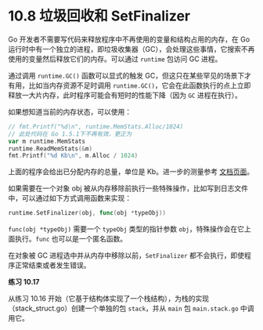 # 10.8 垃圾回收和 SetFinalizer

Go 开发者不需要写代码来释放程序中不再使用的变量和结构占用的内存，在 Go 运行时中有一个独立的进程，即垃圾收集器（GC），会处理这些事情，它搜索不再使用的变量然后释放它们的内存。可以通过 `runtime` 包访问 GC 进程。

通过调用 `runtime.GC()` 函数可以显式的触发 GC，但这只在某些罕见的场景下才有用，比如当内存资源不足时调用 `runtime.GC()`，它会在此函数执行的点上立即释放一大片内存，此时程序可能会有短时的性能下降（因为 `GC` 进程在执行）。

如果想知道当前的内存状态，可以使用：

```go
// fmt.Printf("%d\n", runtime.MemStats.Alloc/1024)
// 此处代码在 Go 1.5.1下不再有效，更正为
var m runtime.MemStats
runtime.ReadMemStats(&m)
fmt.Printf("%d Kb\n", m.Alloc / 1024)
```

上面的程序会给出已分配内存的总量，单位是 Kb。进一步的测量参考 [文档页面](http://golang.org/pkg/runtime/#MemStatsType)。

如果需要在一个对象 obj 被从内存移除前执行一些特殊操作，比如写到日志文件中，可以通过如下方式调用函数来实现：

```go
runtime.SetFinalizer(obj, func(obj *typeObj))
```

`func(obj *typeObj)` 需要一个 `typeObj` 类型的指针参数 `obj`，特殊操作会在它上面执行。`func` 也可以是一个匿名函数。

在对象被 GC 进程选中并从内存中移除以前，`SetFinalizer` 都不会执行，即使程序正常结束或者发生错误。

**练习 10.17**

从练习 10.16 开始（它基于结构体实现了一个栈结构），为栈的实现（stack_struct.go）创建一个单独的包 `stack`，并从 `main` 包 `main.stack.go` 中调用它。


